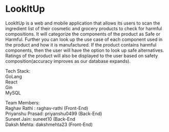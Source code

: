 # LookItUp
LookItUp is a web and mobile application that allows its users to scan the ingredient list of their cosmetic and grocery products to check for harmful compositions. It will categorize the components of the product as Safe or Harmful. Further you can look up the use case of each component used in the product and how it is manufactured. If the product contains harmful components, then the user will have the option to look up safe alternatives.
Ratings of the product will also be displayed to the user based on safety composition(accuracy improves as our database expands).


Tech Stack:<br>
GoLang<br> React<br> Gin<br> MySQL

Team Members:<br>
Raghav Rathi : raghav-rathi (Front-End)<br>
Priyanshu Prasad: priyanshu0499 (Back-End)<br>
Suneet Jain: suneet10 (Back-End <br>
Daksh Mehta: dakshmehta23 (Front-End) <br>

